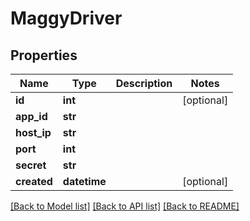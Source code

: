 # MaggyDriver

## Properties
Name | Type | Description | Notes
------------ | ------------- | ------------- | -------------
**id** | **int** |  | [optional] 
**app_id** | **str** |  | 
**host_ip** | **str** |  | 
**port** | **int** |  | 
**secret** | **str** |  | 
**created** | **datetime** |  | [optional] 

[[Back to Model list]](../README.md#documentation-for-models) [[Back to API list]](../README.md#documentation-for-api-endpoints) [[Back to README]](../README.md)

